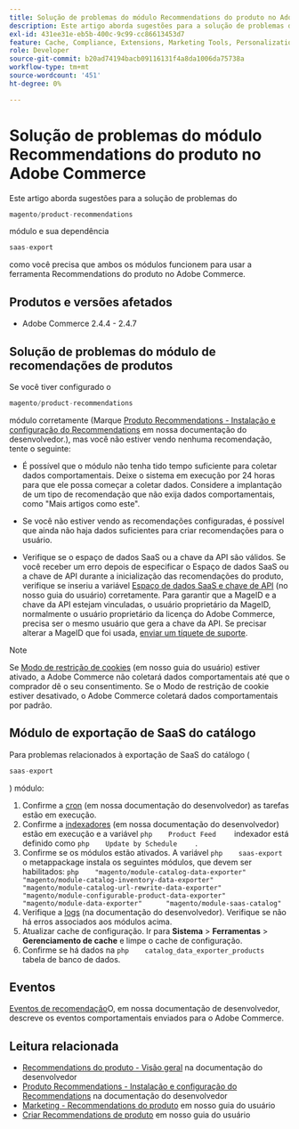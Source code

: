 ```yaml
---
title: Solução de problemas do módulo Recommendations do produto no Adobe Commerce
description: Este artigo aborda sugestões para a solução de problemas do
exl-id: 431ee31e-eb5b-400c-9c99-cc86613453d7
feature: Cache, Compliance, Extensions, Marketing Tools, Personalization, Products, Recommendations
role: Developer
source-git-commit: b20ad74194bacb09116131f4a8da1006da75738a
workflow-type: tm+mt
source-wordcount: '451'
ht-degree: 0%

---
```


# Solução de problemas do módulo Recommendations do produto no Adobe Commerce

Este artigo aborda sugestões para a solução de problemas do

```php
magento/product-recommendations
```

módulo e sua dependência

```php
saas-export
```

como você precisa que ambos os módulos funcionem para usar a ferramenta Recommendations do produto no Adobe Commerce.

## Produtos e versões afetados

* Adobe Commerce 2.4.4 - 2.4.7

## Solução de problemas do módulo de recomendações de produtos

Se você tiver configurado o

```php
magento/product-recommendations
```

módulo corretamente (Marque [Produto Recommendations - Instalação e configuração do Recommendations](https://devdocs.magento.com/recommendations/install-configure.html) em nossa documentação do desenvolvedor.), mas você não estiver vendo nenhuma recomendação, tente o seguinte:

* É possível que o módulo não tenha tido tempo suficiente para coletar dados comportamentais. Deixe o sistema em execução por 24 horas para que ele possa começar a coletar dados. Considere a implantação de um tipo de recomendação que não exija dados comportamentais, como &quot;Mais artigos como este&quot;.

* Se você não estiver vendo as recomendações configuradas, é possível que ainda não haja dados suficientes para criar recomendações para o usuário.

* Verifique se o espaço de dados SaaS ou a chave da API são válidos. Se você receber um erro depois de especificar o Espaço de dados SaaS ou a chave de API durante a inicialização das recomendações do produto, verifique se inseriu a variável [Espaço de dados SaaS e chave de API](https://docs.magento.com/user-guide/configuration/services/saas.html) (no nosso guia do usuário) corretamente. Para garantir que a MageID e a chave da API estejam vinculadas, o usuário proprietário da MageID, normalmente o usuário proprietário da licença do Adobe Commerce, precisa ser o mesmo usuário que gera a chave da API. Se precisar alterar a MageID que foi usada, [enviar um tíquete de suporte](/help/help-center-guide/help-center/magento-help-center-user-guide.md#submit-ticket).

>[!NOTE]
>
>Se [Modo de restrição de cookies](https://docs.magento.com/m2/ce/user_guide/stores/compliance-cookie-restriction-mode.html) (em nosso guia do usuário) estiver ativado, a Adobe Commerce não coletará dados comportamentais até que o comprador dê o seu consentimento. Se o Modo de restrição de cookie estiver desativado, o Adobe Commerce coletará dados comportamentais por padrão.

## Módulo de exportação de SaaS do catálogo

Para problemas relacionados à exportação de SaaS do catálogo (

```php
saas-export
```

) módulo:

1. Confirme a [cron](https://devdocs.magento.com/guides/v2.3/config-guide/cli/config-cli-subcommands-cron.html) (em nossa documentação do desenvolvedor) as tarefas estão em execução.
1. Confirme a [indexadores](https://devdocs.magento.com/guides/v2.3/config-guide/cli/config-cli-subcommands-index.html) (em nossa documentação do desenvolvedor) estão em execução e a variável    ```php    Product Feed    ```    indexador está definido como    ```php    Update by Schedule    ```    .
1. Confirme se os módulos estão ativados. A variável    ```php    saas-export    ```    o metappackage instala os seguintes módulos, que devem ser habilitados:    ```php    "magento/module-catalog-data-exporter"      "magento/module-catalog-inventory-data-exporter"      "magento/module-catalog-url-rewrite-data-exporter"      "magento/module-configurable-product-data-exporter"      "magento/module-data-exporter"      "magento/module-saas-catalog"    ```
1. Verifique a [logs](https://devdocs.magento.com/guides/v2.3/config-guide/cli/logging.html) (na documentação do desenvolvedor). Verifique se não há erros associados aos módulos acima.
1. Atualizar cache de configuração. Ir para **Sistema** > **Ferramentas** > **Gerenciamento de cache** e limpe o cache de configuração.
1. Confirme se há dados na    ```php    catalog_data_exporter_products    ```    tabela de banco de dados.

## Eventos

[Eventos de recomendação](https://devdocs.magento.com/recommendations/verify.html)O, em nossa documentação de desenvolvedor, descreve os eventos comportamentais enviados para o Adobe Commerce.

## Leitura relacionada

* [Recommendations do produto - Visão geral](https://devdocs.magento.com/recommendations/product-recs.html) na documentação do desenvolvedor
* [Produto Recommendations - Instalação e configuração do Recommendations](https://devdocs.magento.com/recommendations/install-configure.html) na documentação do desenvolvedor
* [Marketing - Recommendations do produto](https://docs.magento.com/m2/ee/user_guide/marketing/product-recommendations.html) em nosso guia do usuário
* [Criar Recommendations de produto](https://docs.magento.com/m2/ee/user_guide/marketing/create-new-rec.html) em nosso guia do usuário
